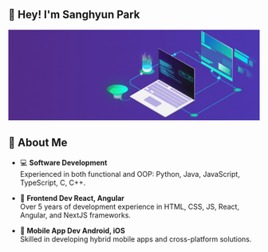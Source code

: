 ## 👋  **Hey! I'm Sanghyun Park** 
![image](images/bg.gif)

## 📖 **About Me** 
- 💻 **Software Development**  
  Experienced in both functional and OOP: Python, Java, JavaScript, TypeScript, C, C++.
  
- 🎨 **Frontend Dev React, Angular**  
  Over 5 years of development experience in HTML, CSS, JS, React, Angular, and NextJS frameworks.
  
- 📱 **Mobile App Dev Android, iOS**  
  Skilled in developing hybrid mobile apps and cross-platform solutions.
